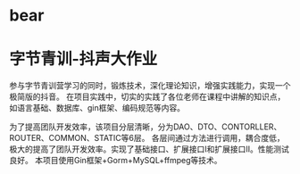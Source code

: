 # bear
<h1>字节青训-抖声大作业</h1>
参与字节青训营学习的同时，锻炼技术，深化理论知识，增强实践能力，实现一个极简版的抖音。
在项目实践中，切实的实践了各位老师在课程中讲解的知识点，如语言基础、数据库、gin框架、编码规范等内容。

为了提高团队开发效率，该项目分层清晰，分为DAO、DTO、CONTORLLER、ROUTER、COMMON、STATIC等6层。
各层间通过方法进行调用，耦合度低，极大的提高了团队开发效率。实现了基础接口、扩展接口Ⅰ和扩展接口Ⅱ。性能测试良好。
本项目使用Gin框架+Gorm+MySQL+ffmpeg等技术。
